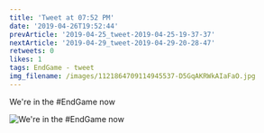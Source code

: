 ```yaml
---
title: 'Tweet at 07:52 PM'
date: '2019-04-26T19:52:44'
prevArticle: '2019-04-25_tweet-2019-04-25-19-37-37'
nextArticle: '2019-04-29_tweet-2019-04-29-20-28-47'
retweets: 0
likes: 1
tags: EndGame - tweet
img_filename: /images/1121864709114945537-D5GqAKRWkAIaFaO.jpg
---
```

We're in the #EndGame now

![We're in the #EndGame now](/images/1121864709114945537-D5GqAKRWkAIaFaO.jpg "We're in the #EndGame now")